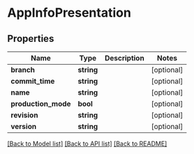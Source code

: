 # AppInfoPresentation

## Properties
Name | Type | Description | Notes
------------ | ------------- | ------------- | -------------
**branch** | **string** |  | [optional] 
**commit_time** | **string** |  | [optional] 
**name** | **string** |  | [optional] 
**production_mode** | **bool** |  | [optional] 
**revision** | **string** |  | [optional] 
**version** | **string** |  | [optional] 

[[Back to Model list]](../README.md#documentation-for-models) [[Back to API list]](../README.md#documentation-for-api-endpoints) [[Back to README]](../README.md)


